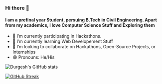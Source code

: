 ### Hi there 👋

#### I am a prefinal year Student, persuing B.Tech in Civil Engineering. Apart from my academics, I love Computer Science Stuff and Exploring them


- 🔭 I’m currently participating in Hackathons.
- 🌱 I’m currently learning Web Developement Stuff
- 👯 I’m looking to collaborate on Hackathons, Open-Source Projects, or Internships
- 😄 Pronouns: He/His
<!-- - 💬 Ask me about ... -->
<!-- - 📫 How to reach me:  -->
<!-- - ⚡ Fun fact: ... -->

![Durgesh's GitHub stats](https://github-readme-stats.vercel.app/api?username=durgeshmeena&show_icons=true&count_private=true&theme=radical)

[![GitHub Streak](https://github-readme-streak-stats.herokuapp.com/?user=durgeshmeena&theme=radical)](https://git.io/streak-stats)

